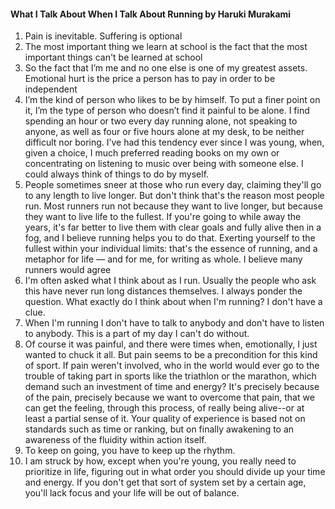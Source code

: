 #### What I Talk About When I Talk About Running by Haruki Murakami

1. Pain is inevitable. Suffering is optional
2. The most important thing we learn at school is the fact that the most important things can't be learned at school
3. So the fact that I’m me and no one else is one of my greatest assets. Emotional hurt is the price a person has to pay in order to be independent
4. I’m the kind of person who likes to be by himself. To put a finer point on it, I’m the type of person who doesn’t find it painful to be alone. I find spending an hour or two every day running alone, not speaking to anyone, as well as four or five hours alone at my desk, to be neither difficult nor boring. I’ve had this tendency ever since I was young, when, given a choice, I much preferred reading books on my own or concentrating on listening to music over being with someone else. I could always think of things to do by myself.
5. People sometimes sneer at those who run every day, claiming they'll go to any length to live longer. But don't think that's the reason most people run. Most runners run not because they want to live longer, but because they want to live life to the fullest. If you're going to while away the years, it's far better to live them with clear goals and fully alive then in a fog, and I believe running helps you to do that. Exerting yourself to the fullest within your individual limits: that's the essence of running, and a metaphor for life — and for me, for writing as whole. I believe many runners would agree
6. I'm often asked what I think about as I run. Usually the people who ask this have never run long distances themselves. I always ponder the question. What exactly do I think about when I'm running? I don't have a clue.
7. When I'm running I don't have to talk to anybody and don't have to listen to anybody. This is a part of my day I can't do without.
8. Of course it was painful, and there were times when, emotionally, I just wanted to chuck it all. But pain seems to be a precondition for this kind of sport. If pain weren't involved, who in the world would ever go to the trouble of taking part in sports like the triathlon or the marathon, which demand such an investment of time and energy? It's precisely because of the pain, precisely because we want to overcome that pain, that we can get the feeling, through this process, of really being alive--or at least a partial sense of it. Your quality of experience is based not on standards such as time or ranking, but on finally awakening to an awareness of the fluidity within action itself.
9. To keep on going, you have to keep up the rhythm.
10. I am struck by how, except when you're young, you really need to prioritize in life, figuring out in what order you should divide up your time and energy. If you don't get that sort of system set by a certain age, you'll lack focus and your life will be out of balance.
